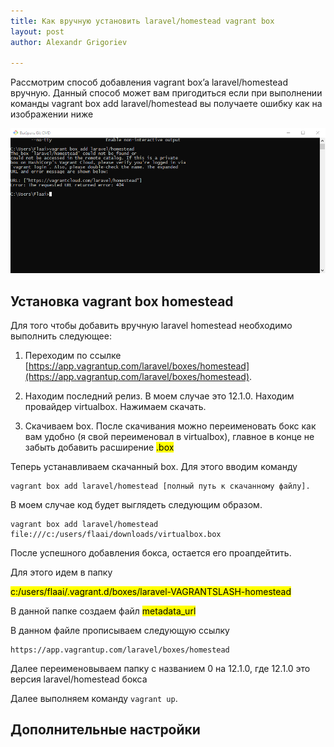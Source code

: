 ```yaml
---
title: Как вручную установить laravel/homestead vagrant box
layout: post
author: Alexandr Grigoriev

---
```



Рассмотрим способ добавления vagrant box’a laravel/homestead вручную. Данный способ может вам пригодиться если при выполнении команды vagrant box add laravel/homestead вы получаете ошибку как на изображении ниже

![laravel-homestead](/assets/images/articles/manual-add-vagrant-box/laravel-add-box-404.png)

## Установка vagrant box homestead

Для того чтобы добавить вручную laravel homestead необходимо выполнить следующее:

1. Переходим по ссылке [https://app.vagrantup.com/laravel/boxes/homestead](https://app.vagrantup.com/laravel/boxes/homestead).

2. Находим последний релиз. В моем случае это 12.1.0. Находим провайдер virtualbox. Нажимаем скачать.

3. Скачиваем box. После скачивания можно переименовать бокс как вам удобно (я свой переименовал в virtualbox), главное в конце не забыть добавить расширение <mark>.box</mark>


Теперь устанавливаем скачанный box. Для этого вводим команду 
``` 
vagrant box add laravel/homestead [полный путь к скачанному файлу].
```
В моем случае код будет выглядеть следующим образом.

``` 
vagrant box add laravel/homestead  file:///c:/users/flaai/downloads/virtualbox.box
```
После успешного добавления бокса, остается его проапдейтить.

Для этого идем в папку 

<mark>c:/users/flaai/.vagrant.d/boxes/laravel-VAGRANTSLASH-homestead</mark>

В данной папке создаем файл <mark>metadata_url</mark>

В данном файле прописываем следующую ссылку

```
https://app.vagrantup.com/laravel/boxes/homestead 
```

Далее переименовываем папку с названием 0 на 12.1.0, где 12.1.0 это версия laravel/homestead бокса

Далее выполняем команду `vagrant up`. 

## Дополнительные настройки 

